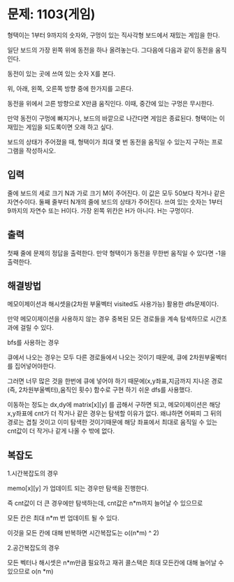 # 문제: 1103(게임)

형택이는 1부터 9까지의 숫자와, 구멍이 있는 직사각형 보드에서 재밌는 게임을 한다.

일단 보드의 가장 왼쪽 위에 동전을 하나 올려놓는다. 그다음에 다음과 같이 동전을 움직인다.

동전이 있는 곳에 쓰여 있는 숫자 X를 본다.

위, 아래, 왼쪽, 오른쪽 방향 중에 한가지를 고른다.

동전을 위에서 고른 방향으로 X만큼 움직인다. 이때, 중간에 있는 구멍은 무시한다.

만약 동전이 구멍에 빠지거나, 보드의 바깥으로 나간다면 게임은 종료된다. 형택이는 이 재밌는 게임을 되도록이면 오래 하고 싶다.

보드의 상태가 주어졌을 때, 형택이가 최대 몇 번 동전을 움직일 수 있는지 구하는 프로그램을 작성하시오.

## 입력

줄에 보드의 세로 크기 N과 가로 크기 M이 주어진다. 이 값은 모두 50보다 작거나 같은 자연수이다. 둘째 줄부터 N개의 줄에 보드의 상태가 주어진다. 쓰여 있는 숫자는 1부터 9까지의 자연수 또는 H이다. 가장 왼쪽 위칸은 H가 아니다. H는 구멍이다.

## 출력

첫째 줄에 문제의 정답을 출력한다. 만약 형택이가 동전을 무한번 움직일 수 있다면 -1을 출력한다.

## 해결방법

메모이제이션과 해시셋을(2차원 부울벡터 visited도 사용가능) 활용한 dfs문제이다.

만약 메모이제이션을 사용하지 않는 경우 중복된 모든 경로들을 계속 탐색하므로 시간초과에 걸릴 수 있다.

bfs를 사용하는 경우 

큐에서 나오는 경우는 모두 다른 경로들에서 나오는 것이기 때문에, 큐에 2차원부울벡터를 집어넣어야한다.

그러면 너무 많은 것을 한번에 큐에 넣어야 하기 때문에(x,y좌표,지금까지 지나온 경로(즉, 2차원부울벡터),움직인 횟수) 함수로 구현 하기 쉬운 dfs를 사용했다.

이동하는 정도는 dx,dy에 matrix[x][y] 를 곱해서 구하면 되고, 메모이제이션은 해당 x,y좌표에 cnt가 더 작거나 같은 경우는 탐색할 이유가 없다. 왜냐하면 어짜피 그 뒤의 경로는 겹칠 것이고 이미 탐색한 것이기때문에 해당 좌표에서 최대로 움직일 수 있는 cnt값이 더 작거나 같게 나올 수 밖에 없다.

## 복잡도

1.시간복잡도의 경우

memo[x][y] 가 업데이트 되는 경우만 탐색을 진행한다.

즉 cnt값이 더 큰 경우에만 탐색하는데, cnt값은 n*m까지 늘어날 수 있으므로 

모든 칸은 최대 n*m 번 업데이트 될 수 있다.

이것을 모든 칸에 대해 반복하면 시간복잡도는 o((n*m) ^ 2)

2.공간복잡도의 경우 

모든 벡터나 해시셋은 n*m만큼 필요하고 재귀 콜스택은 최대 모든칸에 대해 늘어날 수 있으므로 o(n *m)
